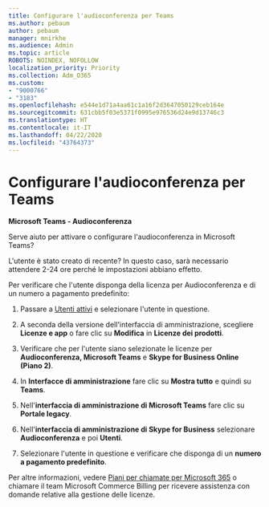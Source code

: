 ```yaml
---
title: Configurare l'audioconferenza per Teams
ms.author: pebaum
author: pebaum
manager: mnirkhe
ms.audience: Admin
ms.topic: article
ROBOTS: NOINDEX, NOFOLLOW
localization_priority: Priority
ms.collection: Adm_O365
ms.custom:
- "9000766"
- "3183"
ms.openlocfilehash: e544e1d71a4aa61c1a16f2d3647050129ceb164e
ms.sourcegitcommit: 631cbb5f03e5371f0995e976536d24e9d13746c3
ms.translationtype: HT
ms.contentlocale: it-IT
ms.lasthandoff: 04/22/2020
ms.locfileid: "43764373"
---
```

# <a name="setup-audio-conferencing-for-teams"></a>Configurare l'audioconferenza per Teams

**Microsoft Teams - Audioconferenza**

Serve aiuto per attivare o configurare l'audioconferenza in Microsoft Teams?

L'utente è stato creato di recente?  In questo caso, sarà necessario attendere 2-24 ore perché le impostazioni abbiano effetto.

Per verificare che l'utente disponga della licenza per Audioconferenza e di un numero a pagamento predefinito:

1. Passare a [Utenti attivi](https://admin.microsoft.com/Adminportal/Home?source=applauncher#/users) e selezionare l'utente in questione.

2. A seconda della versione dell'interfaccia di amministrazione, scegliere **Licenze e app** o fare clic su **Modifica** in **Licenze dei prodotti**.

3. Verificare che per l'utente siano selezionate le licenze per **Audioconferenza, Microsoft Teams** e **Skype for Business Online (Piano 2)**.

4. In **Interfacce di amministrazione** fare clic su **Mostra tutto** e quindi su **Teams**.

5. Nell'**interfaccia di amministrazione di Microsoft Teams** fare clic su **Portale legacy**.

6. Nell'**interfaccia di amministrazione di Skype for Business** selezionare **Audioconferenza** e poi **Utenti**.

7. Selezionare l'utente in questione e verificare che disponga di un **numero a pagamento predefinito**.

Per altre informazioni, vedere [Piani per chiamate per Microsoft 365](https://docs.microsoft.com/microsoftteams/calling-plans-for-office-365) o chiamare il team Microsoft Commerce Billing per ricevere assistenza con domande relative alla gestione delle licenze.